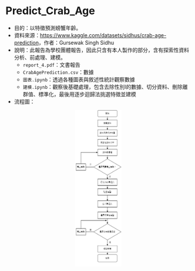 # Predict_Crab_Age

* 目的：以特徵預測螃蟹年齡。
* 資料來源：<https://www.kaggle.com/datasets/sidhus/crab-age-prediction>，作者：Gursewak Singh Sidhu
* 說明：此報告為學校團體報告，因此只含有本人製作的部分，含有探索性資料分析、前處理、建模。
  * `report_4.pdf`：文書報告
  * `CrabAgePrediction.csv`：數據
  * `圖表.ipynb`：透過各種圖表與敘述性統計觀察數據
  * `建模.ipynb`：觀察後基礎處理，包含去除性別I的數據、切分資料、刪除離群值、標準化，最後用逐步迴歸法挑選特徵並建模
* 流程圖：
<div align="center">
<img src=https://github.com/c1y1l1/Predict_Crab_Age/blob/main/image_rm/regression_presentation.jpg height="25%" width="25%">
</div>

